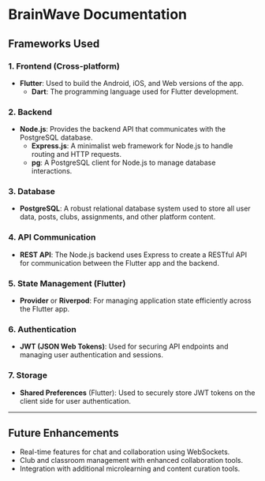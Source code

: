 # BrainWave Documentation



## Frameworks Used

### 1. Frontend (Cross-platform)
- **Flutter**: Used to build the Android, iOS, and Web versions of the app.
  - **Dart**: The programming language used for Flutter development.

### 2. Backend
- **Node.js**: Provides the backend API that communicates with the PostgreSQL database.
  - **Express.js**: A minimalist web framework for Node.js to handle routing and HTTP requests.
  - **pg**: A PostgreSQL client for Node.js to manage database interactions.

### 3. Database
- **PostgreSQL**: A robust relational database system used to store all user data, posts, clubs, assignments, and other platform content.

### 4. API Communication
- **REST API**: The Node.js backend uses Express to create a RESTful API for communication between the Flutter app and the backend.

### 5. State Management (Flutter)
- **Provider** or **Riverpod**: For managing application state efficiently across the Flutter app.

### 6. Authentication
- **JWT (JSON Web Tokens)**: Used for securing API endpoints and managing user authentication and sessions.

### 7. Storage
- **Shared Preferences** (Flutter): Used to securely store JWT tokens on the client side for user authentication.

---

## Future Enhancements
- Real-time features for chat and collaboration using WebSockets.
- Club and classroom management with enhanced collaboration tools.
- Integration with additional microlearning and content curation tools.